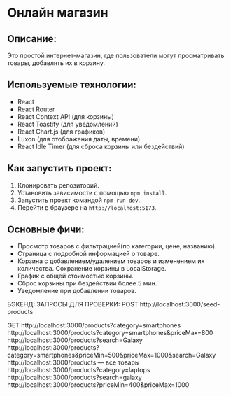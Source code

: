 # Онлайн магазин

## Описание:
Это простой интернет-магазин, где пользователи могут просматривать товары, добавлять их в корзину.

## Используемые технологии:
- React
- React Router
- React Context API (для корзины)
- React Toastify (для уведомлений)
- React Chart.js (для графиков)
- Luxon (для отображения даты, времени)
- React Idle Timer (для сброса корзины или бездействий)

## Как запустить проект:
1. Клонировать репозиторий.
2. Установить зависимости с помощью `npm install`.
3. Запустить проект командой `npm run dev`.
4. Перейти в браузере на `http://localhost:5173`.

## Основные фичи:
- Просмотр товаров с фильтрацией(по категории, цене, названию).
- Страница с подробной информацией о товаре.
- Корзина с добавлением/удалением товаров и изменением их количества. Сохранение корзины в LocalStorage. 
- График с общей стоимостью корзины. 
- Сброс корзины при бездействии более 5 мин. 
- Уведомление при добавлении товаров.


БЭКЕНД:
ЗАПРОСЫ ДЛЯ ПРОВЕРКИ:
POST  http://localhost:3000/seed-products

GET 
http://localhost:3000/products?category=smartphones
http://localhost:3000/products?category=smartphones&priceMax=800
http://localhost:3000/products?search=Galaxy
http://localhost:3000/products?category=smartphones&priceMin=500&priceMax=1000&search=Galaxy
http://localhost:3000/products — все товары
http://localhost:3000/products?category=laptops
http://localhost:3000/products?search=galaxy
http://localhost:3000/products?priceMin=400&priceMax=1000